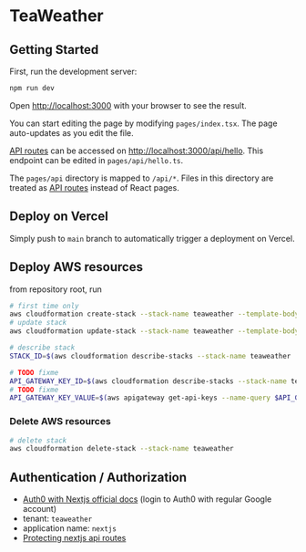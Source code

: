 # TeaWeather

## Getting Started

First, run the development server:

```bash
npm run dev
```

Open [http://localhost:3000](http://localhost:3000) with your browser to see the result.

You can start editing the page by modifying `pages/index.tsx`. The page auto-updates as you edit the file.

[API routes](https://nextjs.org/docs/api-routes/introduction) can be accessed on [http://localhost:3000/api/hello](http://localhost:3000/api/hello). This endpoint can be edited in `pages/api/hello.ts`.

The `pages/api` directory is mapped to `/api/*`. Files in this directory are treated as [API routes](https://nextjs.org/docs/api-routes/introduction) instead of React pages.

## Deploy on Vercel

Simply push to `main` branch to automatically trigger a deployment on Vercel.

## Deploy AWS resources

from repository root, run

```sh
# first time only
aws cloudformation create-stack --stack-name teaweather --template-body file://cloudformation-template.yaml --capabilities CAPABILITY_IAM
# update stack
aws cloudformation update-stack --stack-name teaweather --template-body file://cloudformation-template.yaml --capabilities CAPABILITY_IAM | jq .StackId

# describe stack
STACK_ID=$(aws cloudformation describe-stacks --stack-name teaweather | jq .Stacks[0].StackId)

# TODO fixme
API_GATEWAY_KEY_ID=$(aws cloudformation describe-stacks --stack-name teaweather | jq .Stacks[0].Outputs[0])
# TODO fixme
API_GATEWAY_KEY_VALUE=$(aws apigateway get-api-keys --name-query $API_GATEWAY_KEY_ID --include-values --query 'items[0].value' --output text )
```

### Delete AWS resources

```sh
# delete stack
aws cloudformation delete-stack --stack-name teaweather
```

## Authentication / Authorization

- [Auth0 with Nextjs official docs](https://auth0.com/docs/quickstart/webapp/nextjs/01-log) (login to Auth0 with regular Google account)
- tenant: `teaweather`
- application name: `nextjs`
- [Protecting nextjs api routes](https://github.com/auth0/nextjs-auth0/blob/main/EXAMPLES.md#protect-an-api-route)
